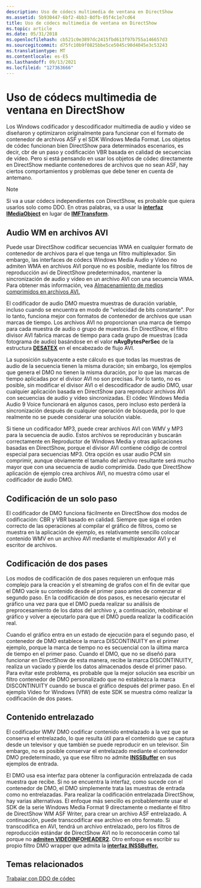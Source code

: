 ```yaml
---
description: Uso de códecs multimedia de ventana en DirectShow
ms.assetid: 5b930447-6bf2-4bb3-8dfb-05f4c1e7cd64
title: Uso de códecs multimedia de ventana en DirectShow
ms.topic: article
ms.date: 05/31/2018
ms.openlocfilehash: cb521c0e3897dc2415fbd613f97b755a146657d3
ms.sourcegitcommit: d75fc10b9f0825bbe5ce5045c90d4045e3c53243
ms.translationtype: MT
ms.contentlocale: es-ES
ms.lasthandoff: 09/13/2021
ms.locfileid: "127363666"
---
```

# <a name="using-the-window-media-codecs-in-directshow"></a>Uso de códecs multimedia de ventana en DirectShow

Los Windows codificador y descodificador multimedia de audio y vídeo se diseñaron y optimizaron originalmente para funcionar con el formato de contenedor de archivos ASF y el SDK Windows Media Format. Los objetos de códec funcionan bien DirectShow para determinados escenarios, es decir, cbr de un paso y codificación VBR basada en calidad de secuencias de vídeo. Pero si está pensando en usar los objetos de códec directamente en DirectShow mediante contenedores de archivos que no sean ASF, hay ciertos comportamientos y problemas que debe tener en cuenta de antemano.

> [!Note]  
> Si va a usar códecs independientes con DirectShow, es probable que quiera usarlos solo como DDO. En otras palabras, va a usar la [**interfaz IMediaObject**](/previous-versions/windows/desktop/api/mediaobj/nn-mediaobj-imediaobject) en lugar de [**IMFTransform**](/windows/desktop/api/mftransform/nn-mftransform-imftransform).

 

## <a name="wm-audio-in-avi-files"></a>Audio WM en archivos AVI

Puede usar DirectShow codificar secuencias WMA en cualquier formato de contenedor de archivos para el que tenga un filtro multiplexador. Sin embargo, las interfaces de códecs Windows Media Audio y Video no admiten WMA en archivos AVI porque no es posible, mediante los filtros de reproducción avi de DirectShow predeterminados, mantener la sincronización de audio y vídeo en un archivo AVI con una secuencia WMA. Para obtener más información, vea [Almacenamiento de medios comprimidos en archivos AVI.](storingcompressedmediainavifiles.md)

El codificador de audio DMO muestra muestras de duración variable, incluso cuando se encuentra en modo de "velocidad de bits constante". Por lo tanto, funciona mejor con formatos de contenedor de archivos que usan marcas de tiempo. Los archivos AVI no proporcionan una marca de tiempo para cada muestra de audio o grupo de muestras. En DirectShow, el filtro divisor AVI fabrica marcas de tiempo para cada grupo de muestras (cada fotograma de audio) basándose en el valor **nAvgBytesPerSec** de la estructura [**DESATEX**](/previous-versions/dd757713(v=vs.85)) en el encabezado de flujo AVI.

La suposición subyacente a este cálculo es que todas las muestras de audio de la secuencia tienen la misma duración; sin embargo, los ejemplos que genera el DMO no tienen la misma duración, por lo que las marcas de tiempo aplicadas por el divisor AVI no son precisas. Por lo tanto, no es posible, sin modificar el divisor AVI o el descodificador de audio DMO, usar cualquier aplicación basada en DirectShow para reproducir archivos AVI con secuencias de audio y vídeo sincronizadas. El códec Windows Media Audio 9 Voice funcionará en algunos casos, pero incluso esto perderá la sincronización después de cualquier operación de búsqueda, por lo que realmente no se puede considerar una solución viable.

Si tiene un codificador MP3, puede crear archivos AVI con WMV y MP3 para la secuencia de audio. Estos archivos se reproducirán y buscarán correctamente en Reproductor de Windows Media y otras aplicaciones basadas en DirectShow, porque el divisor AVI contiene código de control especial para secuencias MP3. Otra opción es usar audio PCM sin comprimir, aunque obviamente el tamaño del archivo resultante será mucho mayor que con una secuencia de audio comprimida. Dado que DirectShow aplicación de ejemplo crea archivos AVI, no muestra cómo usar el codificador de audio DMO.

## <a name="one-pass-encoding"></a>Codificación de un solo paso

El codificador de DMO funciona fácilmente en DirectShow dos modos de codificación: CBR y VBR basado en calidad. Siempre que siga el orden correcto de las operaciones al compilar el gráfico de filtros, como se muestra en la aplicación de ejemplo, es relativamente sencillo colocar contenido WMV en un archivo AVI mediante el multiplexador AVI y el escritor de archivos.

## <a name="two-pass-encoding"></a>Codificación de dos pases

Los modos de codificación de dos pases requieren un enfoque más complejo para la creación y el streaming de grafos con el fin de evitar que el DMO vacíe su contenido desde el primer paso antes de comenzar el segundo paso. En la codificación de dos pasos, es necesario ejecutar el gráfico una vez para que el DMO pueda realizar su análisis de preprocesamiento de los datos del archivo y, a continuación, rebobinar el gráfico y volver a ejecutarlo para que el DMO pueda realizar la codificación real.

Cuando el gráfico entra en un estado de ejecución para el segundo paso, el contenedor de DMO establece la marca DISCONTINUITY en el primer ejemplo, porque la marca de tiempo no es secuencial con la última marca de tiempo en el primer paso. Cuando el DMO, que no se diseñó para funcionar en DirectShow de esta manera, recibe la marca DISCONTINUITY, realiza un vaciado y pierde los datos almacenados desde el primer paso. Para evitar este problema, es probable que la mejor solución sea escribir un filtro contenedor de DMO personalizado que no establezca la marca DISCONTINUITY cuando se busca el gráfico después del primer paso. En el ejemplo Video for Windows (VfW) de este SDK se muestra cómo realizar la codificación de dos pases.

## <a name="interlaced-content"></a>Contenido entrelazado

El codificador WMV DMO codificar contenido entrelazado a la vez que se conserva el entrelazado, lo que resulta útil para el contenido que se captura desde un televisor y que también se puede reproducir en un televisor. Sin embargo, no es posible conservar el entrelazado mediante el contenedor DMO predeterminado, ya que ese filtro no admite [**INSSBuffer**](/previous-versions/windows/desktop/api/wmsbuffer/nn-wmsbuffer-inssbuffer) en sus ejemplos de entrada.

El DMO usa esa interfaz para obtener la configuración entrelazada de cada muestra que recibe. Si no se encuentra la interfaz, como sucede con el contenedor de DMO, el DMO simplemente trata las muestras de entrada como no entrelazadas. Para realizar la codificación entrelazada DirectShow, hay varias alternativas. El enfoque más sencillo es probablemente usar el SDK de la serie Windows Media Format 9 directamente o mediante el filtro de DirectShow WM ASF Writer, para crear un archivo ASF entrelazado. A continuación, puede transcodificar ese archivo en otro formato. Si transcodifica en AVI, tendrá un archivo entrelazado, pero los filtros de reproducción estándar de DirectShow AVI no lo reconocerán como tal porque no [**admiten VIDEOINFOHEADER2**](/previous-versions/windows/desktop/api/dvdmedia/ns-dvdmedia-videoinfoheader2). Otro enfoque es escribir su propio filtro DMO wrapper que admita la [**interfaz INSSBuffer.**](/previous-versions/windows/desktop/api/wmsbuffer/nn-wmsbuffer-inssbuffer)

## <a name="related-topics"></a>Temas relacionados

<dl> <dt>

[Trabajar con DDO de códec](workingwithcodecdmos.md)
</dt> </dl>

 

 
